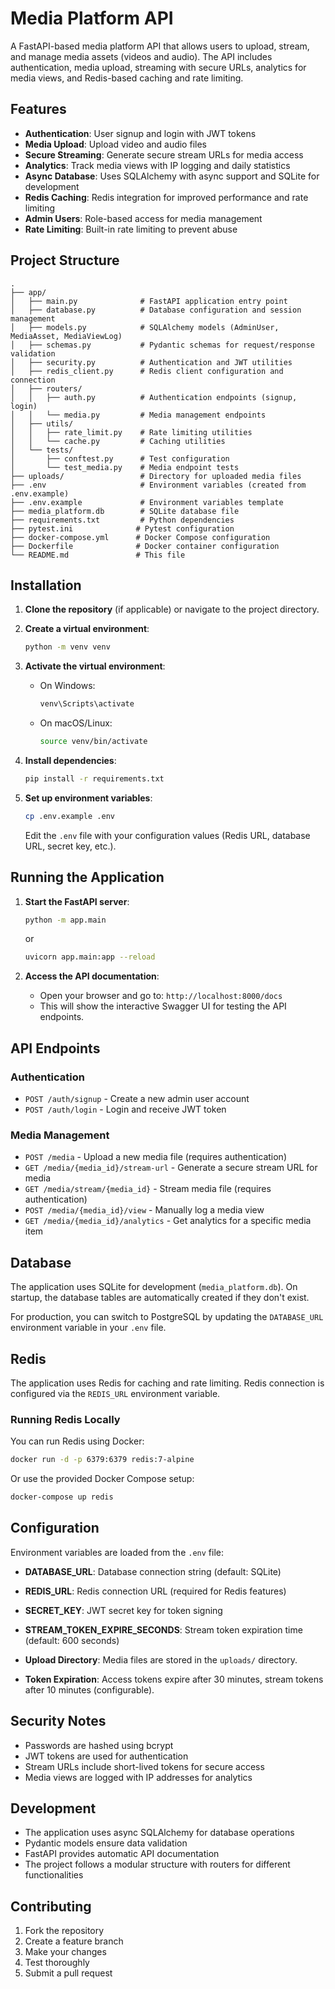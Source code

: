 # Media Platform API

A FastAPI-based media platform API that allows users to upload, stream, and manage media assets (videos and audio). The API includes authentication, media upload, streaming with secure URLs, analytics for media views, and Redis-based caching and rate limiting.

## Features

- **Authentication**: User signup and login with JWT tokens
- **Media Upload**: Upload video and audio files
- **Secure Streaming**: Generate secure stream URLs for media access
- **Analytics**: Track media views with IP logging and daily statistics
- **Async Database**: Uses SQLAlchemy with async support and SQLite for development
- **Redis Caching**: Redis integration for improved performance and rate limiting
- **Admin Users**: Role-based access for media management
- **Rate Limiting**: Built-in rate limiting to prevent abuse

## Project Structure

```
.
├── app/
│   ├── main.py              # FastAPI application entry point
│   ├── database.py          # Database configuration and session management
│   ├── models.py            # SQLAlchemy models (AdminUser, MediaAsset, MediaViewLog)
│   ├── schemas.py           # Pydantic schemas for request/response validation
│   ├── security.py          # Authentication and JWT utilities
│   ├── redis_client.py      # Redis client configuration and connection
│   ├── routers/
│   │   ├── auth.py          # Authentication endpoints (signup, login)
│   │   └── media.py         # Media management endpoints
│   ├── utils/
│   │   ├── rate_limit.py    # Rate limiting utilities
│   │   └── cache.py         # Caching utilities
│   └── tests/
│       ├── conftest.py      # Test configuration
│       └── test_media.py    # Media endpoint tests
├── uploads/                 # Directory for uploaded media files
├── .env                     # Environment variables (created from .env.example)
├── .env.example             # Environment variables template
├── media_platform.db        # SQLite database file
├── requirements.txt         # Python dependencies
├── pytest.ini              # Pytest configuration
├── docker-compose.yml      # Docker Compose configuration
├── Dockerfile              # Docker container configuration
└── README.md               # This file
```

## Installation

1. **Clone the repository** (if applicable) or navigate to the project directory.

2. **Create a virtual environment**:

   ```bash
   python -m venv venv
   ```

3. **Activate the virtual environment**:

   - On Windows:
     ```bash
     venv\Scripts\activate
     ```
   - On macOS/Linux:
     ```bash
     source venv/bin/activate
     ```

4. **Install dependencies**:

   ```bash
   pip install -r requirements.txt
   ```

5. **Set up environment variables**:
   ```bash
   cp .env.example .env
   ```
   Edit the `.env` file with your configuration values (Redis URL, database URL, secret key, etc.).

## Running the Application

1. **Start the FastAPI server**:

   ```bash
   python -m app.main
   ```

   or

   ```bash
   uvicorn app.main:app --reload
   ```

2. **Access the API documentation**:
   - Open your browser and go to: `http://localhost:8000/docs`
   - This will show the interactive Swagger UI for testing the API endpoints.

## API Endpoints

### Authentication

- `POST /auth/signup` - Create a new admin user account
- `POST /auth/login` - Login and receive JWT token

### Media Management

- `POST /media` - Upload a new media file (requires authentication)
- `GET /media/{media_id}/stream-url` - Generate a secure stream URL for media
- `GET /media/stream/{media_id}` - Stream media file (requires authentication)
- `POST /media/{media_id}/view` - Manually log a media view
- `GET /media/{media_id}/analytics` - Get analytics for a specific media item

## Database

The application uses SQLite for development (`media_platform.db`). On startup, the database tables are automatically created if they don't exist.

For production, you can switch to PostgreSQL by updating the `DATABASE_URL` environment variable in your `.env` file.

## Redis

The application uses Redis for caching and rate limiting. Redis connection is configured via the `REDIS_URL` environment variable.

### Running Redis Locally

You can run Redis using Docker:

```bash
docker run -d -p 6379:6379 redis:7-alpine
```

Or use the provided Docker Compose setup:

```bash
docker-compose up redis
```

## Configuration

Environment variables are loaded from the `.env` file:

- **DATABASE_URL**: Database connection string (default: SQLite)
- **REDIS_URL**: Redis connection URL (required for Redis features)
- **SECRET_KEY**: JWT secret key for token signing
- **STREAM_TOKEN_EXPIRE_SECONDS**: Stream token expiration time (default: 600 seconds)

- **Upload Directory**: Media files are stored in the `uploads/` directory.
- **Token Expiration**: Access tokens expire after 30 minutes, stream tokens after 10 minutes (configurable).

## Security Notes

- Passwords are hashed using bcrypt
- JWT tokens are used for authentication
- Stream URLs include short-lived tokens for secure access
- Media views are logged with IP addresses for analytics

## Development

- The application uses async SQLAlchemy for database operations
- Pydantic models ensure data validation
- FastAPI provides automatic API documentation
- The project follows a modular structure with routers for different functionalities

## Contributing

1. Fork the repository
2. Create a feature branch
3. Make your changes
4. Test thoroughly
5. Submit a pull request
